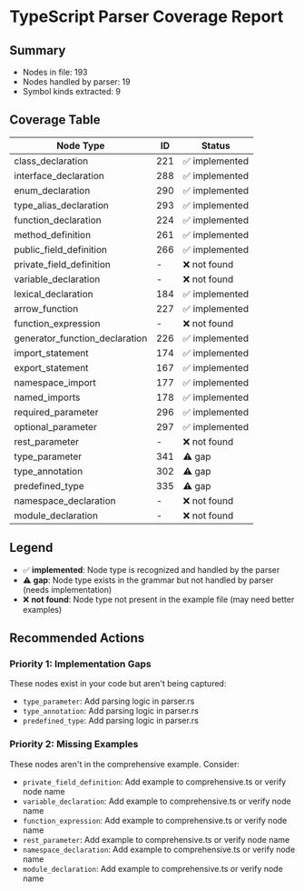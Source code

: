 # TypeScript Parser Coverage Report

## Summary
- Nodes in file: 193
- Nodes handled by parser: 19
- Symbol kinds extracted: 9

## Coverage Table

| Node Type | ID | Status |
|-----------|-----|--------|
| class_declaration | 221 | ✅ implemented |
| interface_declaration | 288 | ✅ implemented |
| enum_declaration | 290 | ✅ implemented |
| type_alias_declaration | 293 | ✅ implemented |
| function_declaration | 224 | ✅ implemented |
| method_definition | 261 | ✅ implemented |
| public_field_definition | 266 | ✅ implemented |
| private_field_definition | - | ❌ not found |
| variable_declaration | - | ❌ not found |
| lexical_declaration | 184 | ✅ implemented |
| arrow_function | 227 | ✅ implemented |
| function_expression | - | ❌ not found |
| generator_function_declaration | 226 | ✅ implemented |
| import_statement | 174 | ✅ implemented |
| export_statement | 167 | ✅ implemented |
| namespace_import | 177 | ✅ implemented |
| named_imports | 178 | ✅ implemented |
| required_parameter | 296 | ✅ implemented |
| optional_parameter | 297 | ✅ implemented |
| rest_parameter | - | ❌ not found |
| type_parameter | 341 | ⚠️ gap |
| type_annotation | 302 | ⚠️ gap |
| predefined_type | 335 | ⚠️ gap |
| namespace_declaration | - | ❌ not found |
| module_declaration | - | ❌ not found |

## Legend

- ✅ **implemented**: Node type is recognized and handled by the parser
- ⚠️ **gap**: Node type exists in the grammar but not handled by parser (needs implementation)
- ❌ **not found**: Node type not present in the example file (may need better examples)

## Recommended Actions

### Priority 1: Implementation Gaps
These nodes exist in your code but aren't being captured:

- `type_parameter`: Add parsing logic in parser.rs
- `type_annotation`: Add parsing logic in parser.rs
- `predefined_type`: Add parsing logic in parser.rs

### Priority 2: Missing Examples
These nodes aren't in the comprehensive example. Consider:

- `private_field_definition`: Add example to comprehensive.ts or verify node name
- `variable_declaration`: Add example to comprehensive.ts or verify node name
- `function_expression`: Add example to comprehensive.ts or verify node name
- `rest_parameter`: Add example to comprehensive.ts or verify node name
- `namespace_declaration`: Add example to comprehensive.ts or verify node name
- `module_declaration`: Add example to comprehensive.ts or verify node name

